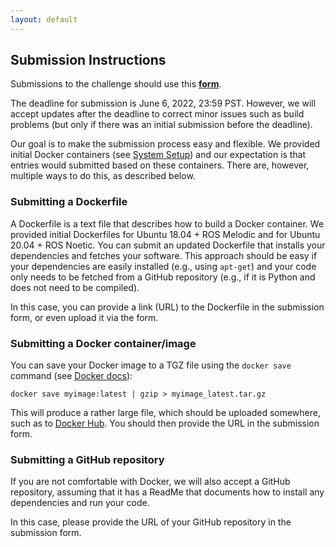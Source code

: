 ```yaml
---
layout: default
---
```


## Submission Instructions

Submissions to the challenge should use this [**form**](https://forms.gle/EECUaqJ2YReGbJte9).

The deadline for submission is June 6, 2022, 23:59 PST. However, we will accept updates after the deadline to correct minor issues
such as build problems (but only if there was an initial submission before the deadline).

Our goal is to make the submission process easy and flexible. We provided initial Docker containers
(see [System Setup](./system-setup.md)) and our expectation is that entries would submitted based on these containers.
There are, however, multiple ways to do this, as described below.

### Submitting a Dockerfile

A Dockerfile is a text file that describes how to build a Docker container. We provided initial Dockerfiles for
Ubuntu 18.04 + ROS Melodic and for Ubuntu 20.04 + ROS Noetic. You can submit an updated Dockerfile that installs
your dependencies and fetches your software. This approach should be easy if your dependencies are easily installed
(e.g., using `apt-get`) and your code only needs to be fetched from a GitHub repository (e.g., if it is Python and
does not need to be compiled).

In this case, you can provide a link (URL) to the Dockerfile in the submission form, or even upload it via the form.

### Submitting a Docker container/image

You can save your Docker image to a TGZ file using the `docker save` command (see [Docker docs](https://docs.docker.com/engine/reference/commandline/save/)):

```
docker save myimage:latest | gzip > myimage_latest.tar.gz
```

This will produce a rather large file, which should be uploaded somewhere, such as to [Docker Hub](https://hub.docker.com/).
You should then provide the URL in the submission form.

### Submitting a GitHub repository

If you are not comfortable with Docker, we will also accept a GitHub repository, assuming that it has a ReadMe that
documents how to install any dependencies and run your code.

In this case, please provide the URL of your GitHub repository in the submission form.
